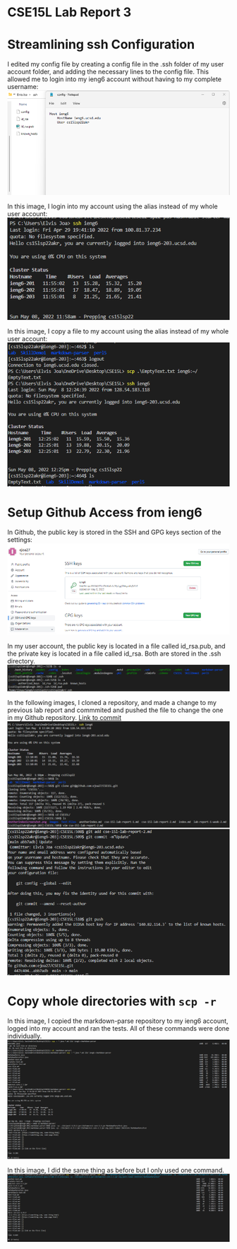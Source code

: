 # CSE15L Lab Report 3
# Streamlining ssh Configuration
I edited my config file by creating a config file in the .ssh folder of my user account folder, and adding the necessary lines to the config file. This allowed me to login into my ieng6 account without having to my complete username:
![Config](Images/configLab3.png)

In this image, I login into my account using the alias instead of my whole user account:
![Login](Images/loginLab3.png)

In this image, I copy a file to my account using the alias instead of my whole user account:
![Copy](Images/copyLab3.png)

# Setup Github Access from ieng6
In Github, the public key is stored in the SSH and GPG keys section of the settings:
![PublicKey](Images/PublicKeyLab3.png)

In my user account, the public key is located in a file called id_rsa.pub, and the private key is located in a file called id_rsa. Both are stored in the .ssh directory.
![PrivateKey](Images/PrivateKeyLab3.png)

In the following images, I cloned a repository, and made a change to my previous lab report and commmited and pushed the file to change the one in my Github repository. [Link to commit](https://github.com/ejoa27/CSE15L/commit/abb7adbc51bcc462ef167420244cf83524275c3f)
![editLab3](Images/editLab3.png)
![AddAndCommit](Images/AddAndCommitLab3.png)

# Copy whole directories with `scp -r`
In this image, I copied the markdown-parse repository to my ieng6 account, logged into my account and ran the tests. All of these commands were done individually.
![IndividualSteps](Images/ShortLab3.png)

In this image, I did the same thing as before but I only used one command.
![LastPart](Images/SCPLastPartLab3.png)
